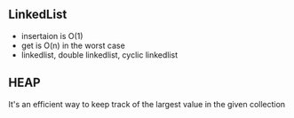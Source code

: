 ## LinkedList

* insertaion is O(1)
* get is O(n) in the worst case
* linkedlist, double linkedlist, cyclic linkedlist





## HEAP

It's an efficient way to keep track of the largest value in the given collection




